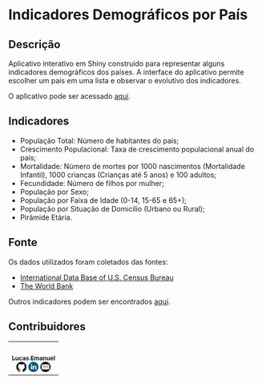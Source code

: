 # Indicadores Demográficos por País

## Descrição

Aplicativo interativo em Shiny construído para representar alguns indicadores demográficos dos países. A interface do aplicativo permite escolher um país em uma lista e observar o evolutivo dos indicadores.

O aplicativo pode ser acessado <a href="https://luckermos.shinyapps.io/demoapp/">aqui</a>.

## Indicadores

- População Total: Número de habitantes do país;
- Crescimento Populacional: Taxa de crescimento populacional anual do país;
- Mortalidade: Número de mortes por 1000 nascimentos (Mortalidade Infantil), 1000 crianças (Crianças até 5 anos) e 100 adultos;
- Fecundidade: Número de filhos por mulher;
- População por Sexo;
- População por Faixa de Idade (0-14, 15-65 e 65+);
- População por Situação de Domicílio (Urbano ou Rural);
- Pirâmide Etária.

## Fonte
Os dados utilizados foram coletados das fontes:

- <a href="https://www.census.gov/programs-surveys/international-programs/about/idb.html">International Data Base of U.S. Census Bureau</a>
- <a href="https://www.worldbank.org/">The World Bank</a>

Outros indicadores podem ser encontrados <a href="https://data.worldbank.org/indicator">aqui</a>.

## Contribuidores

<table>
  <tr>
    <td align="center"><a href="https://github.com/luckermos"><img src="https://avatars.githubusercontent.com/u/49843691?s=100" width="100px;" alt=""/><br /><sub><b>Lucas Emanuel</b></sub></a><br /><a href="https://github.com/luckermos" title="Github"><img src="https://raw.githubusercontent.com/luckermos/logos/main/social/git.png" width="20"></a> <a href="https://www.linkedin.com/in/luckermos/" title="LinkedIn"><img src="https://raw.githubusercontent.com/luckermos/logos/main/social/linkedin.png" width="20"></a> <a href="mailto:luckermos19@gmail.com" title="E-mail"><img src="https://raw.githubusercontent.com/luckermos/logos/main/social/email.png" width="20"></a></td>
  </tr>
</table>
